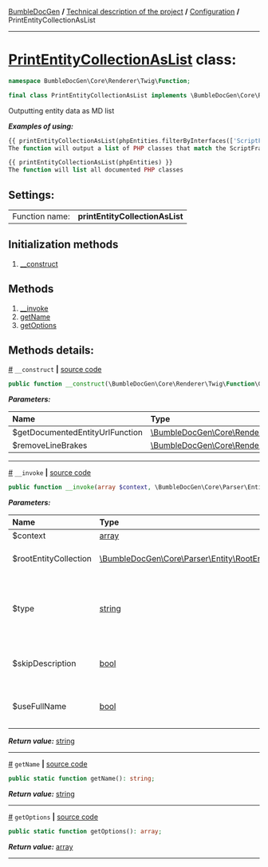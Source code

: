 [BumbleDocGen](../../README.md) **/**
[Technical description of the project](../readme.md) **/**
[Configuration](../01_configuration.md) **/**
PrintEntityCollectionAsList

---


# [PrintEntityCollectionAsList](https://github.com/bumble-tech/bumble-doc-gen/blob/master/src/Core/Renderer/Twig/Function/PrintEntityCollectionAsList.php#L22) class:

```php
namespace BumbleDocGen\Core\Renderer\Twig\Function;

final class PrintEntityCollectionAsList implements \BumbleDocGen\Core\Renderer\Twig\Function\CustomFunctionInterface
```
Outputting entity data as MD list

***Examples of using:***
```php
{{ printEntityCollectionAsList(phpEntities.filterByInterfaces(['ScriptFramework\\ScriptInterface', 'ScriptFramework\\TestScriptInterface'])) }}
The function will output a list of PHP classes that match the ScriptFramework\ScriptInterface and ScriptFramework\TestScriptInterface interfaces
```
```php
{{ printEntityCollectionAsList(phpEntities) }}
The function will list all documented PHP classes
```


<h2>Settings:</h2>

<table>
    <tr>
        <td>Function name:</td>
        <td><b>printEntityCollectionAsList</b></td>
    </tr>
</table>

## Initialization methods

1. [__construct](#m-construct) 
## Methods

1. [__invoke](#m-invoke) 
1. [getName](#mgetname) 
1. [getOptions](#mgetoptions) 

## Methods details:

<a name="m-construct" href="#m-construct">#</a> `__construct`  **|** [source code](https://github.com/bumble-tech/bumble-doc-gen/blob/master/src/Core/Renderer/Twig/Function/PrintEntityCollectionAsList.php#L24)
```php
public function __construct(\BumbleDocGen\Core\Renderer\Twig\Function\GetDocumentedEntityUrl $getDocumentedEntityUrlFunction, \BumbleDocGen\Core\Renderer\Twig\Filter\RemoveLineBrakes $removeLineBrakes);
```

***Parameters:***

| Name | Type | Description |
|:-|:-|:-|
$getDocumentedEntityUrlFunction | [\BumbleDocGen\Core\Renderer\Twig\Function\GetDocumentedEntityUrl](https://github.com/bumble-tech/bumble-doc-gen/blob/master/src/Core/Renderer/Twig/Function/GetDocumentedEntityUrl.php) | - |
$removeLineBrakes | [\BumbleDocGen\Core\Renderer\Twig\Filter\RemoveLineBrakes](https://github.com/bumble-tech/bumble-doc-gen/blob/master/src/Core/Renderer/Twig/Filter/RemoveLineBrakes.php) | - |

---

<a name="m-invoke" href="#m-invoke">#</a> `__invoke`  **|** [source code](https://github.com/bumble-tech/bumble-doc-gen/blob/master/src/Core/Renderer/Twig/Function/PrintEntityCollectionAsList.php#L51)
```php
public function __invoke(array $context, \BumbleDocGen\Core\Parser\Entity\RootEntityCollection $rootEntityCollection, string $type = 'ul', bool $skipDescription = false, bool $useFullName = false): string;
```

***Parameters:***

| Name | Type | Description |
|:-|:-|:-|
$context | [array](https://www.php.net/manual/en/language.types.array.php) | - |
$rootEntityCollection | [\BumbleDocGen\Core\Parser\Entity\RootEntityCollection](https://github.com/bumble-tech/bumble-doc-gen/blob/master/src/Core/Parser/Entity/RootEntityCollection.php) | Processed entity collection |
$type | [string](https://www.php.net/manual/en/language.types.string.php) | List tag type (<ul>/<ol>) |
$skipDescription | [bool](https://www.php.net/manual/en/language.types.boolean.php) | Don't print description of this entities |
$useFullName | [bool](https://www.php.net/manual/en/language.types.boolean.php) | Use the full name of the entity in the list |

***Return value:*** [string](https://www.php.net/manual/en/language.types.string.php)

---

<a name="mgetname" href="#mgetname">#</a> `getName`  **|** [source code](https://github.com/bumble-tech/bumble-doc-gen/blob/master/src/Core/Renderer/Twig/Function/PrintEntityCollectionAsList.php#L30)
```php
public static function getName(): string;
```

***Return value:*** [string](https://www.php.net/manual/en/language.types.string.php)

---

<a name="mgetoptions" href="#mgetoptions">#</a> `getOptions`  **|** [source code](https://github.com/bumble-tech/bumble-doc-gen/blob/master/src/Core/Renderer/Twig/Function/PrintEntityCollectionAsList.php#L35)
```php
public static function getOptions(): array;
```

***Return value:*** [array](https://www.php.net/manual/en/language.types.array.php)

---

